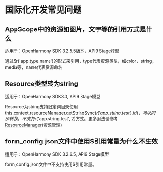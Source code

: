 # 国际化开发常见问题

## AppScope中的资源如图片，文字等的引用方式是什么

适用于：OpenHarmony SDK 3.2.5.5版本，API9 Stage模型

通过$r('app.type.name')的形式来引用，type代表资源类型，如color，string，media等，name代表资源命名

## Resource类型转为string

适用于：OpenHarmony SDK3.0, API9 Stage模型

Resource为string支持限定词目录使用this.context.resourceManager.getStringSync($r('app.string.test').id)，可以同步转换，不支持$r('app.string.test', 2)方式。更多用法请参考[ResourceManager(资源管理)](../reference/apis/js-apis-resource-manager.md#getstringsync9)

## form_config.json文件中使用$引用常量为什么不生效 

适用于：OpenHarmony SDK 3.2.6.5, API9 Stage模型

form_config.json文件中不支持使用$引用常量。
